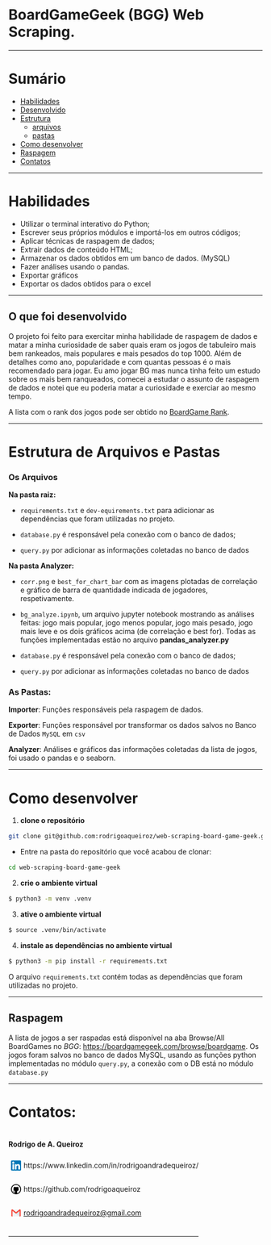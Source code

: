 # BoardGameGeek (BGG) Web Scraping.

---

# Sumário

- [Habilidades](#habilidades)
- [Desenvolvido](#o-que-foi-desenvolvido)
- [Estrutura](#estrutura-de-arquivos-e-pastas)
  - [arquivos](#os-arquivos)
  - [pastas](#as-pastas)
- [Como desenvolver](#como-desenvolver)
- [Raspagem](#raspagem)
- [Contatos](#contatos)
---

# Habilidades

- Utilizar o terminal interativo do Python;
- Escrever seus próprios módulos e importá-los em outros códigos;
- Aplicar técnicas de raspagem de dados;
- Extrair dados de conteúdo HTML;
- Armazenar os dados obtidos em um banco de dados. (MySQL)
- Fazer análises usando o pandas.
- Exportar gráficos
- Exportar os dados obtidos para o excel

---

## O que foi desenvolvido

O projeto foi feito para exercitar minha habilidade de raspagem de dados e matar a minha curiosidade de saber quais eram os jogos de tabuleiro mais bem rankeados, mais populares e mais pesados do top 1000. Além de detalhes como ano, popularidade e com quantas pessoas é o mais recomendado para jogar. 
Eu amo jogar BG mas nunca tinha feito um estudo sobre os mais bem ranqueados, comecei a estudar o assunto de raspagem de dados e notei que eu poderia matar a curiosidade e exerciar ao mesmo tempo.

A lista com o rank dos jogos pode ser obtido no [BoardGame Rank](https://boardgamegeek.com/browse/boardgame).

---

# Estrutura de Arquivos e Pastas

### Os Arquivos

**Na pasta raiz:**

- `requirements.txt` e `dev-equirements.txt` para adicionar as dependências que foram utilizadas no projeto.

- `database.py` é responsável pela conexão com o banco de dados;

- `query.py` por adicionar as informações coletadas no banco de dados

**Na pasta Analyzer:**

- `corr.png` e `best_for_chart_bar` com as imagens plotadas de correlação e gráfico de barra de quantidade indicada de jogadores, respetivamente.

- `bg_analyze.ipynb`, um arquivo jupyter notebook mostrando as análises feitas: jogo mais popular, jogo menos popular, jogo mais pesado, jogo mais leve e os dois gráficos acima (de correlação e best for). Todas as funções implementadas estão no arquivo __pandas_analyzer.py__

- `database.py` é responsável pela conexão com o banco de dados;

- `query.py` por adicionar as informações coletadas no banco de dados

### As Pastas:

__Importer__: Funções responsáveis pela raspagem de dados.

__Exporter__: Funções responsável por transformar os dados salvos no Banco de Dados `MySQL` em `csv`

__Analyzer__: Análises e gráficos das informações coletadas da lista de jogos, foi usado o pandas e o seaborn.

---

# Como desenvolver
1. **clone o repositório**
```bash
git clone git@github.com:rodrigoaqueiroz/web-scraping-board-game-geek.git
```
- Entre na pasta do repositório que você acabou de clonar:
```bash
cd web-scraping-board-game-geek
```

2. **crie o ambiente virtual**

```bash
$ python3 -m venv .venv
```

3. **ative o ambiente virtual**

```bash
$ source .venv/bin/activate
```

4. **instale as dependências no ambiente virtual**

```bash
$ python3 -m pip install -r requirements.txt
```

O arquivo `requirements.txt` contém todas as dependências que foram utilizadas no projeto.

---

## Raspagem

A lista de jogos a ser raspadas está disponível na aba Browse/All BoardGames no _BGG_: https://boardgamegeek.com/browse/boardgame.
Os jogos foram salvos no banco de dados MySQL, usando as funções python implementadas no módulo `query.py`, a conexão com o DB está no módulo `database.py`

---

# Contatos:

<div style="display: flex; align-items: center; justify-content: space-between;">
  <div>
    <h4> Rodrigo de A. Queiroz </h4>
  <div style="display: flex; align-items: center;">
    <img src="./assets/images/linkedin-logo.png" alt="linkedin-logo" style="width:20px; padding: 5px"/>  https://www.linkedin.com/in/rodrigoandradequeiroz/
  </div>
  <br/>
  <div style="display: flex;align-items: center;">
    <img src="./assets/images/github-logo.png" alt="github-logo" style="width:20px; padding: 5px"/> https://github.com/rodrigoaqueiroz
  </div>
  <br/>
  <div style="display: flex;align-items: center;">
    <img src="./assets/images/email-logo.png" alt="email-logo" style= 'width:20px; padding: 5px'/></img>
    <a href="mailto:rodrigoandradequeiroz@gmail.com">rodrigoandradequeiroz@gmail.com</a>
  </div>
<br/>

---

